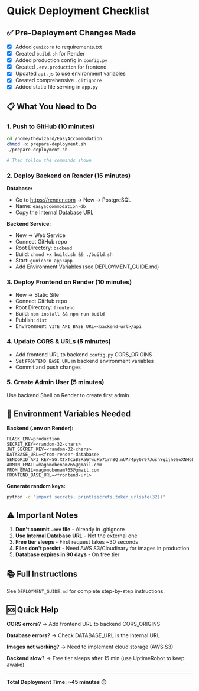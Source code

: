 # Quick Deployment Checklist

## ✅ Pre-Deployment Changes Made

- [x] Added `gunicorn` to requirements.txt
- [x] Created `build.sh` for Render
- [x] Added production config in `config.py`
- [x] Created `.env.production` for frontend
- [x] Updated `api.js` to use environment variables
- [x] Created comprehensive `.gitignore`
- [x] Added static file serving in `app.py`

## 📋 What You Need to Do

### 1. Push to GitHub (10 minutes)
```bash
cd /home/thewizard/EasyAccommodation
chmod +x prepare-deployment.sh
./prepare-deployment.sh

# Then follow the commands shown
```

### 2. Deploy Backend on Render (15 minutes)

**Database:**
- Go to https://render.com → New → PostgreSQL
- Name: `easyaccommodation-db`
- Copy the Internal Database URL

**Backend Service:**
- New → Web Service
- Connect GitHub repo
- Root Directory: `backend`
- Build: `chmod +x build.sh && ./build.sh`
- Start: `gunicorn app:app`
- Add Environment Variables (see DEPLOYMENT_GUIDE.md)

### 3. Deploy Frontend on Render (10 minutes)

- New → Static Site
- Connect GitHub repo
- Root Directory: `frontend`
- Build: `npm install && npm run build`
- Publish: `dist`
- Environment: `VITE_API_BASE_URL=<backend-url>/api`

### 4. Update CORS & URLs (5 minutes)

- Add frontend URL to backend `config.py` CORS_ORIGINS
- Set `FRONTEND_BASE_URL` in backend environment variables
- Commit and push changes

### 5. Create Admin User (5 minutes)

Use backend Shell on Render to create first admin

## 🔑 Environment Variables Needed

**Backend (.env on Render):**
```
FLASK_ENV=production
SECRET_KEY=<random-32-chars>
JWT_SECRET_KEY=<random-32-chars>
DATABASE_URL=<from-render-database>
SENDGRID_API_KEY=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
ADMIN_EMAIL=magomobenam765@gmail.com
FROM_EMAIL=magomobenam765@gmail.com
FRONTEND_BASE_URL=<frontend-url>
```

**Generate random keys:**
```bash
python -c "import secrets; print(secrets.token_urlsafe(32))"
```

## ⚠️ Important Notes

1. **Don't commit `.env` file** - Already in .gitignore
2. **Use Internal Database URL** - Not the external one
3. **Free tier sleeps** - First request takes ~30 seconds
4. **Files don't persist** - Need AWS S3/Cloudinary for images in production
5. **Database expires in 90 days** - On free tier

## 📚 Full Instructions

See `DEPLOYMENT_GUIDE.md` for complete step-by-step instructions.

## 🆘 Quick Help

**CORS errors?**
→ Add frontend URL to backend CORS_ORIGINS

**Database errors?**
→ Check DATABASE_URL is the Internal URL

**Images not working?**
→ Need to implement cloud storage (AWS S3)

**Backend slow?**
→ Free tier sleeps after 15 min (use UptimeRobot to keep awake)

---

**Total Deployment Time: ~45 minutes** ⏱️
